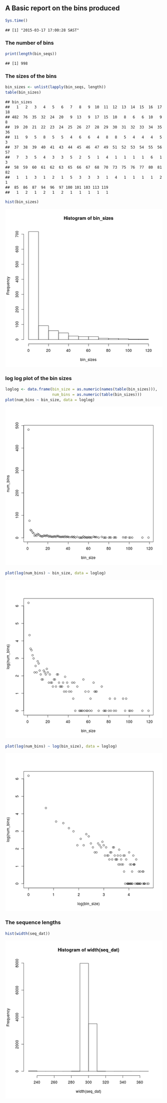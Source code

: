 

## A Basic report on the bins produced


```r
Sys.time()
```

```
## [1] "2015-03-17 17:00:28 SAST"
```

### The number of bins


```r
print(length(bin_seqs))
```

```
## [1] 998
```

### The sizes of the bins


```r
bin_sizes <- unlist(lapply(bin_seqs, length))
table(bin_sizes)
```

```
## bin_sizes
##   1   2   3   4   5   6   7   8   9  10  11  12  13  14  15  16  17  18 
## 482  76  35  32  24  20   9  13   9  17  15  10   8   6   6  10   9   8 
##  19  20  21  22  23  24  25  26  27  28  29  30  31  32  33  34  35  36 
##  11   9   5   8   5   5   4   6   6   4   8   8   5   4   4   4   5   3 
##  37  38  39  40  41  43  44  45  46  47  49  51  52  53  54  55  56  57 
##   7   3   5   4   3   3   5   2   5   1   4   1   1   1   1   6   1   3 
##  58  59  60  61  62  63  65  66  67  68  70  73  75  76  77  80  81  82 
##   1   1   3   1   2   1   5   3   3   3   1   4   1   1   1   1   2   1 
##  85  86  87  94  96  97 100 101 103 113 119 
##   1   2   1   2   1   2   1   1   1   1   1
```

```r
hist(bin_sizes)
```

![plot of chunk unnamed-chunk-4](figure/unnamed-chunk-4-1.png) 

### log log plot of the bin sizes


```r
loglog <- data.frame(bin_size = as.numeric(names(table(bin_sizes))),
                     num_bins = as.numeric(table(bin_sizes)))
plot(num_bins ~ bin_size, data = loglog)
```

![plot of chunk unnamed-chunk-5](figure/unnamed-chunk-5-1.png) 

```r
plot(log(num_bins) ~ bin_size, data = loglog)
```

![plot of chunk unnamed-chunk-5](figure/unnamed-chunk-5-2.png) 

```r
plot(log(num_bins) ~ log(bin_size), data = loglog)
```

![plot of chunk unnamed-chunk-5](figure/unnamed-chunk-5-3.png) 

### The sequence lengths


```r
hist(width(seq_dat))
```

![plot of chunk unnamed-chunk-6](figure/unnamed-chunk-6-1.png) 
